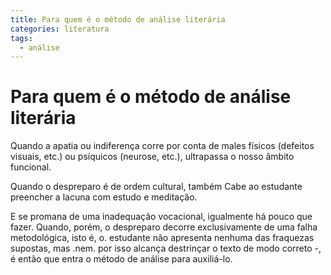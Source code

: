 ```yaml
---
title: Para quem é o método de análise literária
categories: literatura
tags:
  - análise
---
```

# Para quem é o método de análise literária
Quando a apatia ou indiferença corre por conta de males físicos (defeitos visuais, etc.) ou psíquicos (neurose, etc.), ultrapassa o nosso âmbito funcional. 

Quando o despreparo é de ordem cultural, também Cabe ao estudante preencher a lacuna com estudo e meditação. 

E se promana de uma inadequação vocacional, igualmente há pouco que fazer. Quando, porém, o despreparo decorre exclusivamente de uma falha metodológica, isto é, o. estudante não apresenta nenhuma das fraquezas supostas, mas .nem. por isso alcança destrinçar o texto de modo correto -, é então que entra o método de análise para auxiliá-lo.

	